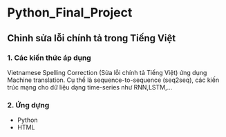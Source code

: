 # Python_Final_Project
## Chỉnh sửa lỗi chính tả trong Tiếng Việt
### 1. Các kiến thức áp dụng
Vietnamese Spelling Correction (Sửa lỗi chính tả Tiếng Việt) ứng dụng Machine translation. Cụ thể là sequence-to-sequence (seq2seq), các kiến trúc mạng cho dữ liệu dạng time-series như RNN,LSTM,...
### 2. Ứng dựng
- Python
- HTML




